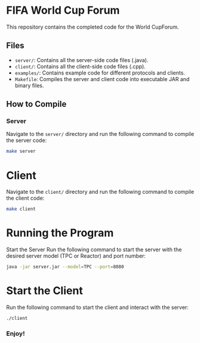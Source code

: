 # FIFA World Cup Forum

This repository contains the completed code for the World CupForum.

## Files

- `server/`: Contains all the server-side code files (.java).
- `client/`: Contains all the client-side code files (.cpp).
- `examples/`: Contains example code for different protocols and clients.
- `Makefile`: Compiles the server and client code into executable JAR and binary files.

## How to Compile

### Server

Navigate to the `server/` directory and run the following command to compile the server code:

```bash
make server
```
# Client

Navigate to the `client/` directory and run the following command to compile the client code:

```bash
make client
```
# Running the Program
Start the Server
Run the following command to start the server with the desired server model (TPC or Reactor) and port number:

```bash
java -jar server.jar --model=TPC --port=8080
```
# Start the Client
Run the following command to start the client and interact with the server:
```bash
./client
```
### Enjoy!
